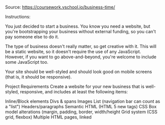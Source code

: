 Source: https://coursework.vschool.io/business-time/

Instructions:

You just decided to start a business. You know you need a website, but you're bootstrapping your business without external funding, so you can't pay someone else to do it.

The type of business doesn't really matter, so get creative with it. This will be a static website, so it doesn't require the use of any JavaScript. However, if you want to go above-and-beyond, you're welcome to include some JavaScript too.

Your site should be well-styled and should look good on mobile screens (that is, it should be responsive).

Project Requirements
Create a website for your new business that is well-styled, responsive, and includes at least the following items:

Inline/Block elements
Divs & spans
Images
List (navigation bar can count as a "list")
Headers/paragraphs
Semantic HTML (HTML 5 new tags)
CSS Box model alterations (margin, padding, border, width/height
Grid system (CSS grid, flexbox)
Multiple HTML pages, linked